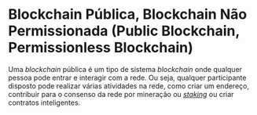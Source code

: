 # Blockchain Pública, Blockchain Não Permissionada (Public Blockchain, Permissionless Blockchain)

Uma _blockchain_ pública é um tipo de sistema _blockchain_ onde qualquer pessoa pode entrar e interagir com a rede. Ou seja, qualquer participante disposto pode realizar várias atividades na rede, como criar um endereço, contribuir para o consenso da rede por mineração ou [_staking_](Staking.md) ou criar contratos inteligentes.